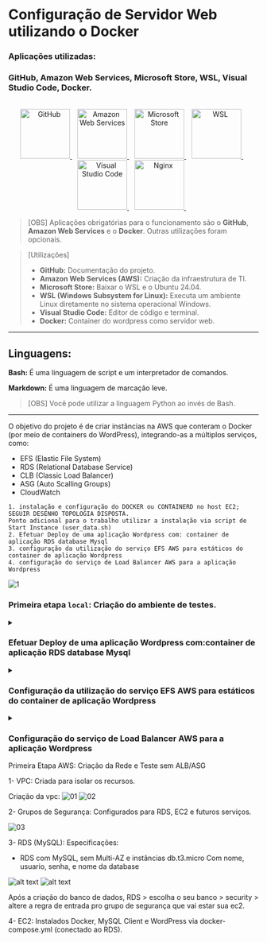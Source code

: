 # Configuração de Servidor Web utilizando o Docker

### Aplicações utilizadas:

### GitHub, Amazon Web Services, Microsoft Store, WSL, Visual Studio Code, Docker.

<div align="center">
  <br>
  <a href="https://github.com/">
    <img src="/imgs/gitlogo.png" alt="GitHub" width="100">
  </a>&ensp;

  <a href="https://www.googleadservices.com/pagead/aclk?sa=L&ai=DChcSEwjKuL74ltWLAxXoEUQIHY40KqwYABAAGgJkeg&co=1&ase=2&gclid=CjwKCAiA5eC9BhAuEiwA3CKwQp-uZ-EhfKVs_yaTVCZmvhF8olLyCz4sF_rQXc-KTkKjJ6zjkq_KbRoCmx0QAvD_BwE&ei=46i4Z7zJLbLb5OUP_NnOYQ&ohost=www.google.com&cid=CAESVeD2mSl7f0Xe0yyJImaMygYDsAuUvVqE8TXk7HbEuO8df6HhHkyj13nbeuQIUd6NDilzCovM3hpvmJWnXIKlBj1rDcr0Uva9DVYGZCTyi2T-YG-tn0A&sig=AOD64_3dqO5hHHx21zCm5ROWF8TSPV62pA&q&sqi=2&nis=4&adurl&ved=2ahUKEwj8xrT4ltWLAxWyLbkGHfysMwwQ0Qx6BAgIEAE">
    <img src="/imgs/amazonicon.webp" alt="Amazon Web Services" width="100" height="100">
  </a>&ensp;

  <a href="https://apps.microsoft.com/home?hl=pt-BR&gl=BR">
    <img src="/imgs/micstorelogo.png" alt="Microsoft Store" width="100" height="100">
  </a>&ensp;

  <a href="https://www.microsoft.com/store/productId/9P9TQF7MRM4R?ocid=libraryshare">
    <img src="/imgs/wsllogoo.png" alt="WSL" width="100" height="100">
  </a>&ensp;

  <a href="https://code.visualstudio.com/">
    <img src="/imgs/vscodelogo.png" alt="Visual Studio Code" width="100" height="100">
  </a>&ensp;

  <a href="https://hub.docker.com/">
    <img src="/imgs/dockerlogo.webp" alt="Nginx" width="100" height="100">
  </a>&ensp;
</div>

> [OBS]
> Aplicações obrigatórias para o funcionamento são o **GitHub**, **Amazon Web Services** e o **Docker**. Outras utilizações foram opcionais.

> [Utilizações]
> - **GitHub:** Documentação do projeto.
> - **Amazon Web Services (AWS):** Criação da infraestrutura de TI.
> - **Microsoft Store:** Baixar o WSL e o Ubuntu 24.04.
> - **WSL (Windows Subsystem for Linux):** Executa um ambiente Linux diretamente no sistema operacional Windows.
> - **Visual Studio Code:** Editor de código e terminal.
> - **Docker:** Container do wordpress como servidor web.

---

## Linguagens:
**Bash:** É uma linguagem de script e um interpretador de comandos.

**Markdown:** É uma linguagem de marcação leve.

> [OBS]
> Você pode utilizar a linguagem Python ao invés de Bash.


---


O objetivo do projeto é de criar instâncias na AWS que conteram o Docker (por meio de containers do WordPress), integrando-as a múltiplos serviços, como:

- EFS (Elastic File System)
- RDS (Relational Database Service)
- CLB (Classic Load Balancer)
- ASG (Auto Scalling Groups)
- CloudWatch

```
1. instalação e configuração do DOCKER ou CONTAINERD no host EC2;
SEGUIR DESENHO TOPOLOGIA DISPOSTA.
Ponto adicional para o trabalho utilizar a instalação via script de Start Instance (user_data.sh)
2. Efetuar Deploy de uma aplicação Wordpress com: container de aplicação RDS database Mysql
3. configuração da utilização do serviço EFS AWS para estáticos do container de aplicação Wordpress
4. configuração do serviço de Load Balancer AWS para a aplicação Wordpress

```

![1](/imgs/doc.png)


### Primeira etapa `local`: Criação do ambiente de testes.

<div>
<details align="left">
    <summary></summary>
1 - Baixe o wsl (Pela loja da Microsoft || Por linha de comando).

```
wsl --install
```


2 - Instale a versão mais atual do ubuntu (Pela loja da Microsoft || Por linha de comando).

```
wsl --install -d Ubuntu-24.04
```

3 - Instale o um editor de código de sua preferência (VScode).

```
https://code.visualstudio.com/download
```

4 - Faça um conexão ao wsl.

Instale o WSL na Microsoft Store.
![2](/imgs/WSL.png)

Após isso, aceite as extensões que o seu VSCode deseja instalar. Elas serã responsáveis por fornecer esse suporte a sistemas no Shell do próprio Visual Studio. Após isso, verá estas Aspas, clique nelas;
![3](/imgs/aspinhas.png)

Selecione "Connect to WSL" e você será redirecionado para uma tela de shell do seu Subsistema.
![4](/imgs/connecttowsl.png)

Nele, atualize a máquina:
```
sudo apt update && sudo apt upgrade -y
```

Por conseguinte, realize as instalações:
```
#Certificados necessários
sudo apt install -y ca-certificates curl gnupg

#Chave oficial do Docker
sudo install -m 0755 -d /etc/apt/keyrings
curl -fsSL https://download.docker.com/linux/ubuntu/gpg | sudo gpg --dearmor -o /etc/apt/keyrings/docker.gpg
sudo chmod a+r /etc/apt/keyrings/docker.gpg

#Repositório docker no APT
echo \
  "deb [arch=$(dpkg --print-architecture) signed-by=/etc/apt/keyrings/docker.gpg] https://download.docker.com/linux/ubuntu \
  $(. /etc/os-release && echo "$VERSION_CODENAME") stable" | \
  sudo tee /etc/apt/sources.list.d/docker.list > /dev/null

#Atualize
sudo apt update

sudo apt upgrade -y

#Instale o docker e o docker compose.
sudo apt install -y docker-ce docker-ce-cli containerd.io docker-buildx-plugin docker-compose-plugin

#Opcional, mas recomendado adicionar o usuário ao grupo do docker
sudo usermod -aG docker $USER

#Habilite o dokcer para iniciar com o sistema, para facilitar seu funcionamento
sudo systemctl enable docker
sudo systemctl start docker
```
</div>

### Efetuar Deploy de uma aplicação Wordpress com:container de aplicação RDS database Mysql

<div>
<details align="left">
    <summary></summary>
Para o projeto, será necessário nomear sua rede (redefonte), e criar dois volumes, um para armazenar os arquivos do WordPress e o outro para o banco de dados.

<hr>
Criação de volumes para arquivos do site e do banco de dados.

```
#Cria um volume para o Wordpress.
docker volume create wordp

#Criação do volume para o banco MySQL.
docker volume create dbm

#Verificação dos volumes em listagem.
docker volume ls
```


Criação da rede para permitir uma conexão entre o banco e o site.

```
#Cria uma rede com o nome 'redefonte'.
docker network create redefonte

#Verificação da criação da rede em listagem.
docker network ls
```

Criação das pastas para armazenar arquivos referentes ao projeto, fazer uma estrutura é importante para sua execução de maneira palpável.

```
#Criação de pasta "wordpress"
mkdir wordpress

#Entra no diretório 
cd wordpress
```

Realizar a checagem no docker hub seguindo sua documentação:
```
https://hub.docker.com/_/wordpress
```

Estipule e guarde as informações do seu Banco em um arquivo de texto separado.

```
|- DB NAME 'dbwordpress'
|-- DB USER 'afonsomain'
|-- DB PASSWORD '1234'
```

Se torna necessário a realização de um docker compose para comunicação das imagens do MySQL e do WordPress:


```
nano `docker-compose.yml`

--------------------------------------------------------
services:
  wordpress:
    image: wordpress
    restart: always
    ports:
      - "80:80"
    environment:
      WORDPRESS_DB_HOST: database
      WORDPRESS_DB_USER: afonsomain
      WORDPRESS_DB_PASSWORD: 1234
      WORDPRESS_DB_NAME: dbwordpress
    volumes:
      - wordpress:/var/www/html
    networks:
      - redefonte

  database:
    image: mysql:8.0
    restart: always
    environment:
      MYSQL_DATABASE: dbwordpress
      MYSQL_USER: afonsomain
      MYSQL_PASSWORD: 1234
      MYSQL_RANDOM_ROOT_PASSWORD: '1'
    volumes:
      - dbm:/var/lib/mysql
    networks:
      - redefonte

networks:
  redefonte:
    driver: bridge

volumes:
  wordpress:
  database:
--------------------------------------------------------
```
Executar o compose, e após o teste apagar ele.

```
#Executa o arquivo 'docker-compose.yml'
docker compose up -d

#Exclui os containers e manterá os volumes
docker compose down
```

Por fim, acesse seu localhost com as portas usadas e ele deverá redirecionar corretamente: 

![5](/imgs/wphome.png)

Após logar no WordPress:

![6](/imgs/bemvindowp.png)
</div>

### Configuração da utilização do serviço EFS AWS para estáticos do container de aplicação Wordpress

<div>
<details align="left">
    <summary></summary>

Criação de security groups:

![00](/imgs/inboundefs.png)
![01](/imgs/outboundefs.png)

2- Criar um EFS.

![02](/imgs/efs1.png)
![03](/imgs/efs2.png)


<hr>

Após a criação, clique em "Anexar" no EFS
E depois, copie para utilizar depois no shell
![04](/imgs/montagemefs.png)
<hr>

Entrar na EC2 via ssh

Instale os pacotes necessários

Documentação Linux: https://docs.aws.amazon.com/pt_br/efs/latest/ug/using-amazon-efs-utils.html
Documentação oficial para outras distribuições: https://docs.aws.amazon.com/pt_br/efs/latest/ug/installing-amazon-efs-utils.html (não funciona, testei somente na distribuição do ubuntu)

no `Linux`:
```
sudo yum install amazon-efs-utils -y
```
no `Ubuntu`:
```
$ sudo apt-get update
$ sudo apt-get -y install git binutils rustc cargo pkg-config libssl-dev gettext
$ git clone https://github.com/aws/efs-utils
$ cd efs-utils
$ ./build-deb.sh
$ sudo apt-get -y install ./build/amazon-efs-utils*deb
```
```
#Pasta para fazer a montagem

mkdir wordpress

Cole o que copiamos do nosso efs para um montagem manual

Exemplo: sudo mount -t efs -o tls fs-06887e858d43acc91:/ wordpress
```

Realize a execução do wordpress

nano `docker-compose.yml`:
```
services:
  web:
    image: wordpress
    restart: always
    ports:
      - "80:80"
    environment:
      WORDPRESS_DB_HOST: db
      WORDPRESS_DB_USER: afonsomain
      WORDPRESS_DB_PASSWORD: 97931406
      WORDPRESS_DB_NAME: wpdatabase
    volumes:
      - /home/ec2-user/wordpress:/var/www/html
    networks:
      - redefonte

networks:
  redefonte:
    driver: bridge
```

comando pra executar o container 
```
#Linux:
docker-compose up -d
#Ubuntu:
docker compose up -d
```
<hr>
</div>

### Configuração do serviço de Load Balancer AWS para a aplicação Wordpress

Primeira Etapa AWS: Criação da Rede e Teste sem ALB/ASG
<div>

1- VPC: Criada para isolar os recursos.

Criação da vpc:
![01](/imgs/createvpc.png)
![02](/imgs/createvpc2.png)

2- Grupos de Segurança: Configurados para RDS, EC2 e futuros serviços.

![03](/imgs/criacoesdesg.png)

3- RDS (MySQL): Especificações: 

- RDS com MySQL, sem Multi-AZ e instâncias db.t3.micro
Com nome, usuario, senha, e nome da database 

![alt text](/imgs/image.png)
![alt text](/imgs/image2.png)

Após a criação do banco de dados, RDS > escolha o seu banco > security > altere a regra de entrada pro grupo de segurança que vai estar sua ec2.

4- EC2: Instalados Docker, MySQL Client e WordPress via docker-compose.yml (conectado ao RDS).



</div>

